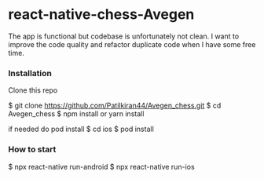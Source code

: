 
# react-native-chess-Avegen


The app is functional but codebase is unfortunately not clean. I want to improve the code quality and refactor duplicate code when I have some free time.


### Installation

Clone this repo

$ git clone https://github.com/Patilkiran44/Avegen_chess.git
$ cd Avegen_chess
$ npm install or yarn install
 
 if needed do pod install
 $ cd ios
 $ pod install

### How to start

$ npx react-native run-android
$ npx react-native run-ios

